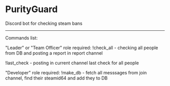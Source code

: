 # PurityGuard
Discord bot for checking steam bans

____
Commands list:

"Leader" or "Team Officer" role required:
  !check_all - checking all people from DB and posting a report in report channel

  !last_check - posting in current channel last check for all people

"Developer" role required:
  !make_db - fetch all messsages from join channel, find their steamid64 and add they to DB
